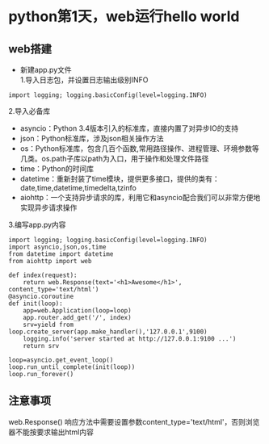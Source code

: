# **python第1天，web运行hello world**

## **web搭建**  
+ 新建app.py文件  
1.导入日志包，并设置日志输出级别INFO
~~~  
import logging; logging.basicConfig(level=logging.INFO)  
~~~  
2.导入必备库  
+ asyncio：Python 3.4版本引入的标准库，直接内置了对异步IO的支持  
+ json：Python标准库，涉及json相关操作方法  
+ os：Python标准库，包含几百个函数,常用路径操作、进程管理、环境参数等几类。os.path子库以path为入口，用于操作和处理文件路径
+ time：Python的时间库  
+ datetime：重新封装了time模块，提供更多接口，提供的类有：date,time,datetime,timedelta,tzinfo  
+ aiohttp：一个支持异步请求的库，利用它和asyncio配合我们可以非常方便地实现异步请求操作  

3.编写app.py内容   
~~~
import logging; logging.basicConfig(level=logging.INFO)
import asyncio,json,os,time
from datetime import datetime
from aiohttp import web

def index(request):
    return web.Response(text='<h1>Awesome</h1>', content_type='text/html')
@asyncio.coroutine
def init(loop):
    app=web.Application(loop=loop)
    app.router.add_get('/', index)
    srv=yield from loop.create_server(app.make_handler(),'127.0.0.1',9100)
    logging.info('server started at http://127.0.0.1:9100 ...')
    return srv

loop=asyncio.get_event_loop()
loop.run_until_complete(init(loop))
loop.run_forever()

~~~

## **注意事项**
web.Response() 响应方法中需要设置参数content_type='text/html'，否则浏览器不能按要求输出html内容  


